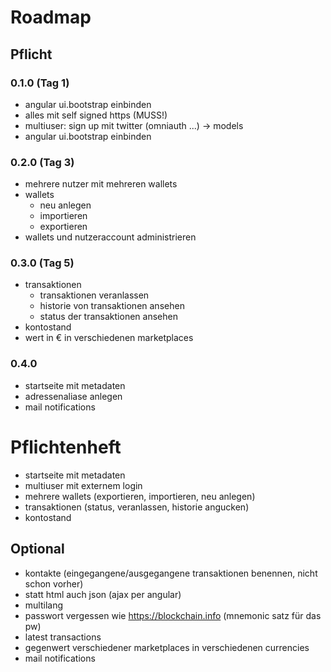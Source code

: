 # Roadmap
## Pflicht
### 0.1.0 (Tag 1)
- angular ui.bootstrap einbinden
- alles mit self signed https (MUSS!)
- multiuser: sign up mit twitter (omniauth ...) -> models
- angular ui.bootstrap einbinden

### 0.2.0 (Tag 3)
- mehrere nutzer mit mehreren wallets
- wallets
	- neu anlegen
	- importieren
	- exportieren
- wallets und nutzeraccount administrieren

### 0.3.0 (Tag 5)
- transaktionen
	- transaktionen veranlassen
	- historie von transaktionen ansehen
	- status der transaktionen ansehen
- kontostand
- wert in € in verschiedenen marketplaces

### 0.4.0
- startseite mit metadaten
- adressenaliase anlegen
- mail notifications

# Pflichtenheft
- startseite mit metadaten
- multiuser mit externem login
- mehrere wallets (exportieren, importieren, neu anlegen)
- transaktionen (status, veranlassen, historie angucken)
- kontostand

## Optional
- kontakte (eingegangene/ausgegangene transaktionen benennen, nicht schon vorher)
- statt html auch json (ajax per angular)
- multilang
- passwort vergessen wie https://blockchain.info (mnemonic satz für das pw)
- latest transactions
- gegenwert verschiedener marketplaces in verschiedenen currencies
- mail notifications
